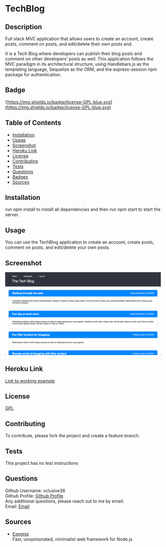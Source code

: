 # TechBlog

## Description

Full stack MVC application that allows users to create an account, create posts, comment on posts, and edit/delete their own posts and.

It is a Tech Blog where developers can publish their blog posts and comment on other developers’ posts as well. This application follows the MVC paradigm in its architectural structure, using Handlebars.js as the templating language, Sequelize as the ORM, and the express-session npm package for authentication.

## Badge

![https://img.shields.io/badge/license-GPL-blue.svg](https://img.shields.io/badge/license-GPL-blue.svg)

## Table of Contents

- [Installation](#installation)
- [Usage](#usage)
- [Screenshot](#screenshot)
- [Heroku Link](#heroku-link)
- [License](#license)
- [Contributing](#contributing)
- [Tests](#tests)
- [Questions](#questions)
- [Badges](#badges)
- [Sources](#sources)

## Installation

run npm install to install all dependencies and then run npm start to start the server.

## Usage

You can use the TechBlog application to create an account, create posts, comment on posts, and edit/delete your own posts.

## Screenshot

![Screenshot](./public/assets/ss.png)

## Heroku Link

[Link to working example](https://techblog123.herokuapp.com/)

## License

[GPL](https://api.github.com/licenses/gpl-3.0)

## Contributing

To contribute, please fork the project and create a feature branch.

## Tests

This project has no test instructions

## Questions

Github Username: xclusive36  
Github Profile: [Github Profile](https://github.com/xclusive36/)  
Any additional questions, please reach out to me by email:  
Email: [Email](mailto:xclusive36@gmail.com)

## Sources

- [Express](https://expressjs.com/)  
  Fast, unopinionated, minimalist web framework for Node.js

